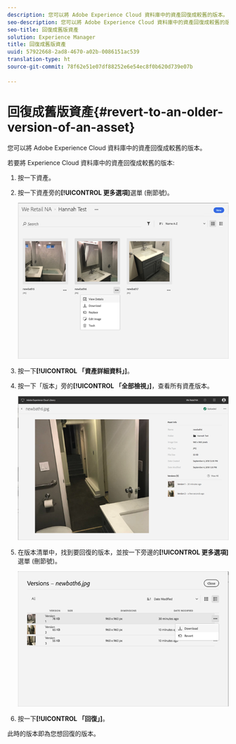 ```yaml
---
description: 您可以將 Adobe Experience Cloud 資料庫中的資產回復成較舊的版本。
seo-description: 您可以將 Adobe Experience Cloud 資料庫中的資產回復成較舊的版本。
seo-title: 回復成舊版資產
solution: Experience Manager
title: 回復成舊版資產
uuid: 57922668-2ad8-4670-a02b-0086151ac539
translation-type: ht
source-git-commit: 78f62e51e07df88252e6e54ec8f0b620d739e07b

---
```



# 回復成舊版資產{#revert-to-an-older-version-of-an-asset}

您可以將 Adobe Experience Cloud 資料庫中的資產回復成較舊的版本。

若要將 Experience Cloud 資料庫中的資產回復成較舊的版本:

1. 按一下資產。
1. 按一下資產旁的&#x200B;**[!UICONTROL 更多選項]**&#x200B;選單 (刪節號)。

   ![](assets/library_asset_options.png)

1. 按一下&#x200B;**[!UICONTROL 「資產詳細資料」]**。
1. 按一下「版本」旁的&#x200B;**[!UICONTROL 「全部檢視」]**，查看所有資產版本。

   ![](assets/library_details_versions.png)

1. 在版本清單中，找到要回復的版本，並按一下旁邊的&#x200B;**[!UICONTROL 更多選項]**&#x200B;選單 (刪節號)。

   ![](assets/library_versions_download_revert.png)

1. 按一下&#x200B;**[!UICONTROL 「回復」]**。

此時的版本即為您想回復的版本。
